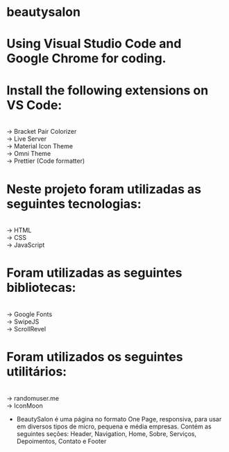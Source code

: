 # beautysalon

# Using Visual Studio Code and Google Chrome for coding.

# Install the following extensions on VS Code:
<br>
-> Bracket Pair Colorizer
<br>
-> Live Server
<br>
-> Material Icon Theme
<br>
-> Omni Theme
<br>
-> Prettier (Code formatter)

# Neste projeto foram utilizadas as seguintes tecnologias:
<br>
-> HTML
<br>
-> CSS
<br>
-> JavaScript

# Foram utilizadas as seguintes bibliotecas:
<br>
-> Google Fonts
<br>
-> SwipeJS
<br>
-> ScrollRevel

# Foram utilizados os seguintes utilitários:
<br>
-> randomuser.me
<br>
-> IconMoon

- BeautySalon é uma página no formato One Page, responsiva, para usar em diversos tipos de micro, pequena e média empresas. Contém as seguintes seções: Header, Navigation, Home, Sobre, Serviços, Depoimentos, Contato e Footer

